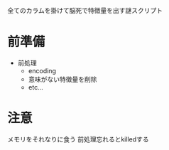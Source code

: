 全てのカラムを掛けて脳死で特徴量を出す謎スクリプト

# 前準備
* 前処理
  * encoding
  * 意味がない特徴量を削除
  * etc...


# 注意
メモリをそれなりに食う
前処理忘れるとkilledする
